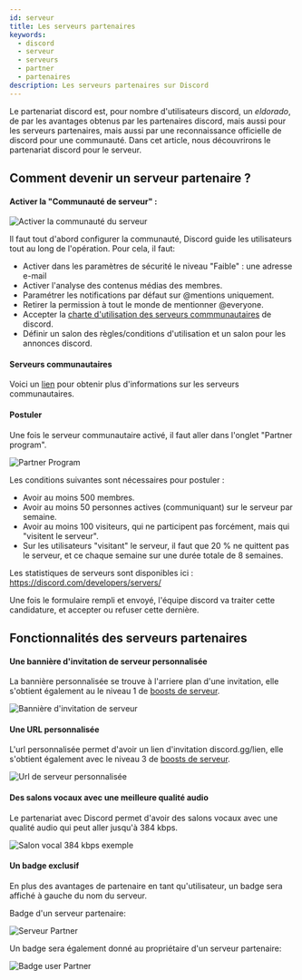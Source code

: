```yaml
---
id: serveur
title: Les serveurs partenaires
keywords:
  - discord
  - serveur
  - serveurs
  - partner
  - partenaires
description: Les serveurs partenaires sur Discord
---
```


Le partenariat discord est, pour nombre d'utilisateurs  discord, un _eldorado_, de par les avantages obtenus par les partenaires discord, mais aussi pour les serveurs partenaires, mais aussi par une reconnaissance officielle de discord pour une communauté. 
Dans cet article, nous découvrirons le partenariat discord pour le serveur.

## Comment devenir un serveur partenaire ?

#### Activer la "Communauté de serveur" :

 ![Activer la communauté du serveur](https://i.discord.fr/y2u.png)
 
 Il faut tout d'abord configurer la communauté, Discord guide les utilisateurs tout au long de l'opération. 
 Pour cela, il faut:
 - Activer dans les paramètres de sécurité le niveau "Faible" : une adresse e-mail
 - Activer l'analyse des contenus médias des membres.
 - Paramétrer les notifications par défaut sur @mentions uniquement.
 - Retirer la permission à tout le monde de mentionner @everyone.
 - Accepter la [charte d'utilisation des serveurs commmunautaires](https://support.discord.com/hc/fr/articles/360035969312-Lignes-de-conduite-des-serveurs-communautaires) de discord.
 - Définir un salon des règles/conditions d'utilisation et un salon pour les annonces discord.
 
 #### Serveurs communautaires
 
 Voici un [lien](https://discord.fr/wiki/programmes-communautaires/outils-communautaires/serveur-communautaire) pour obtenir plus d'informations sur les serveurs communautaires.
 
 #### Postuler
 Une fois le serveur communautaire activé, il faut aller dans l'onglet "Partner program".
 
 ![Partner Program](https://i.discord.fr/86q.png)
 
 Les conditions suivantes sont nécessaires pour postuler :
 - Avoir au moins 500 membres.
 - Avoir au moins 50 personnes actives (communiquant) sur le serveur par semaine.
 - Avoir au moins 100 visiteurs, qui ne participent pas forcément, mais qui "visitent le serveur".
 - Sur les utilisateurs "visitant" le serveur, il faut que 20 % ne quittent pas le serveur, et ce chaque semaine sur une durée totale de 8 semaines.
 
 Les statistiques de serveurs sont disponibles ici : https://discord.com/developers/servers/
 
 Une fois le formulaire rempli et envoyé, l'équipe discord va traiter cette candidature, et accepter ou refuser cette dernière.
 
 ## Fonctionnalités des serveurs partenaires
 
 #### Une bannière d'invitation de serveur personnalisée 
 
La bannière personnalisée se trouve à l'arriere plan d'une invitation, elle s'obtient également au le niveau 1 de [boosts de serveur](https://discord.fr/nitro-jeux/boost-serveur/boost.md).

![Bannière d'invitation de serveur](https://i.discord.fr/Y06.png)

#### Une URL personnalisée

L'url personnalisée permet d'avoir un lien d'invitation discord.gg/lien, elle s'obtient également avec le niveau 3 de [boosts de serveur](https://discord.fr/nitro-jeux/boost-serveur/boost.md).

![Url de serveur personnalisée](https://i.discord.fr/2w7.png)

#### Des salons vocaux avec une meilleure qualité audio

Le partenariat avec Discord permet d'avoir des salons vocaux avec une qualité audio qui peut aller jusqu'à 384 kbps.

![Salon vocal 384 kbps exemple](https://i.discord.fr/xqm.png)

#### Un badge exclusif

En plus des avantages de partenaire en tant qu'utilisateur, un badge sera affiché à gauche du nom du serveur.

Badge d'un serveur partenaire:

![Serveur Partner](https://i.discord.fr/4Z0.png)


Un badge sera également donné au propriétaire d'un serveur partenaire:

![Badge user Partner](https://i.discord.fr/C0F.png)

